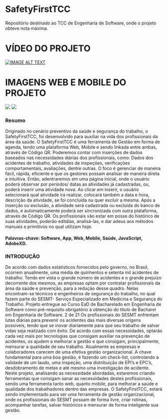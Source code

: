 # SafetyFirstTCC
Repositório destinado ao TCC de Engenharia de Software, onde o projeto obteve nota máxima.

<H1>VÍDEO DO PROJETO</H1>

[![IMAGE ALT TEXT](https://i.ibb.co/mqvZcJm/Screenshot-2.png)](https://www.youtube.com/watch?v=XNZ7nWzL97E "SafetyFirstTCC")

<H1>IMAGENS WEB E MOBILE DO PROJETO</H1>
<img src="https://i.ibb.co/wNRvqC2/download.png">
<img src="https://i.ibb.co/KG3JPSK/download-1.png">

<h3>Resumo</h3>
<p>Originado no cenário preventivo da saúde e segurança do trabalho, o SafetyFirstTCC,
foi desenvolvido para auxiliar na vida dos profissionais da área da saúde. O
SafetyFirstTCC é uma ferramenta de Gestão em forma de agenda, tendo uma
plataforma Web, Mobile e sendo linkada entre ambas, através de Código QR.
Poderemos contar com inserções de dados baseados nas necessidades diárias dos
profissionais, como: Dados dos acidentes de trabalho, atividades de inspeções,
verificações comportamentais, avaliações, dentre outras.
O foco é gerenciar de maneira fácil, rápida, eficiente e que os gestores possam
analisar de maneira direta e intuitiva. Então, adentraremos em uma página inicial,
onde o usuário poderá observar por períodos/ datas as atividades já cadastradas, ou,
poderá inserir uma atividade nova. Ao clicar em inserir, o usuário selecionará qual
atividade irá realizar, colocará também a data e hora, descrição da atividade, se foi
concluída ou quer excluir a mesma.
Após a inserção ou exclusão, a atividade será cadastrada ou excluída do banco de
dados, e automaticamente poderá ser sincronizada com outra plataforma, através de
Código QR.
Os profissionais vão estar em posse do histórico de suas atividades, poderão editálas, analisá-las, e dar adeus aos métodos manuais e primitivos no qual utilizam hoje.</p>
<h4>Palavras-chave: Software, App, Web, Mobile, Saúde, JavaScript, AdobeXD.</h4>

<h3>INTRODUÇÃO</h3>
<p>De acordo com dados estatísticos fornecidos pelo governo, no Brasil, ocorrem
anualmente, uma média de quinhentos e setenta mil acidentes de trabalho. Tendo em
vista o grande número de acidentes e o grande prejuízo decorrente dos mesmos, as
empresas optam por contratar profissionais da área da saúde e prevenção, para a
redução desse quadro. Nelas encontram-se técnicos e engenheiros de segurança do
trabalho, no qual fazem parte do SESMT- Serviço Especializado em Medicina e
Segurança do Trabalho.
Projeto entregue ao Curso EaD de Bacharelado em Engenharia de Software como pré-requisito obrigatório à
obtenção do título de Bacharel em Engenharia de Software. 2 de 21
Os profissionais do SESMT enfrentam lutas diárias para prevenir os acidentes
das mais diversas origens possíveis, tendo que se inovar diariamente para que seu
trabalho de salvar vidas seja realizado com êxito. De acordo com essas necessidades,
optarão cada vez mais por tecnologias que consigam auxiliar na prevenção de
acidentes, os ajudem a melhorar a gestão e que consigam, principalmente, mensurar
a qualidade de seu trabalho.
Atualmente as empresas e colaboradores carecem de uma efetiva gestão
organizacional. A chave fundamental para uma boa gestão, é fazendo um check-list,
controlando a validade de um laudo, uma inspeção, uma distribuição de EPI’s e EPC’s,
desdobramento de metas e até mesmo uma investigação de acidente.
Neste projeto, analisando as necessidade abordadas, estaremos criando
ferramentas que consigam sanar as necessidades destes profissionais, sendo uma
ferramenta tanto web, quanto mobile, para melhorar a saúde e qualidade dos
trabalhadores dentro das empresas.
O SafetyFirstTCC, estará sendo implementado para ser uma ferramenta de
gestão organizacional, onde os profissionais do SESMT possam de forma livre, criar
rotinas, acompanhar tarefas, salvar históricos e mensurar de forma inteligente sua
gestão.</p>
